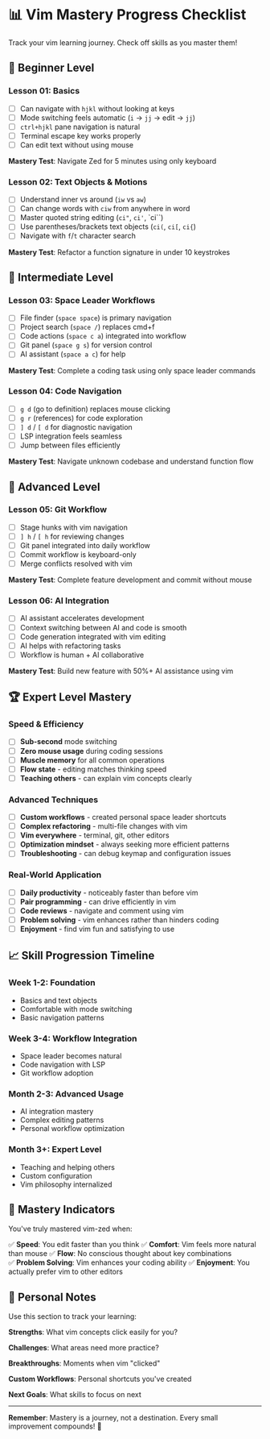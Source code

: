 # 📊 Vim Mastery Progress Checklist

Track your vim learning journey. Check off skills as you master them!

## 🥉 Beginner Level

### Lesson 01: Basics
- [ ] Can navigate with `hjkl` without looking at keys
- [ ] Mode switching feels automatic (`i` → `jj` → edit → `jj`)
- [ ] `ctrl+hjkl` pane navigation is natural
- [ ] Terminal escape key works properly
- [ ] Can edit text without using mouse

**Mastery Test**: Navigate Zed for 5 minutes using only keyboard

### Lesson 02: Text Objects & Motions  
- [ ] Understand inner vs around (`iw` vs `aw`)
- [ ] Can change words with `ciw` from anywhere in word
- [ ] Master quoted string editing (`ci"`, `ci'`, `ci``)
- [ ] Use parentheses/brackets text objects (`ci(`, `ci[`, `ci{`)
- [ ] Navigate with `f`/`t` character search

**Mastery Test**: Refactor a function signature in under 10 keystrokes

## 🥈 Intermediate Level

### Lesson 03: Space Leader Workflows
- [ ] File finder (`space space`) is primary navigation
- [ ] Project search (`space /`) replaces cmd+f
- [ ] Code actions (`space c a`) integrated into workflow
- [ ] Git panel (`space g s`) for version control
- [ ] AI assistant (`space a c`) for help

**Mastery Test**: Complete a coding task using only space leader commands

### Lesson 04: Code Navigation
- [ ] `g d` (go to definition) replaces mouse clicking
- [ ] `g r` (references) for code exploration
- [ ] `] d` / `[ d` for diagnostic navigation
- [ ] LSP integration feels seamless
- [ ] Jump between files efficiently

**Mastery Test**: Navigate unknown codebase and understand function flow

## 🥇 Advanced Level

### Lesson 05: Git Workflow
- [ ] Stage hunks with vim navigation
- [ ] `] h` / `[ h` for reviewing changes
- [ ] Git panel integrated into daily workflow
- [ ] Commit workflow is keyboard-only
- [ ] Merge conflicts resolved with vim

**Mastery Test**: Complete feature development and commit without mouse

### Lesson 06: AI Integration  
- [ ] AI assistant accelerates development
- [ ] Context switching between AI and code is smooth
- [ ] Code generation integrated with vim editing
- [ ] AI helps with refactoring tasks
- [ ] Workflow is human + AI collaborative

**Mastery Test**: Build new feature with 50%+ AI assistance using vim

## 🏆 Expert Level Mastery

### Speed & Efficiency
- [ ] **Sub-second** mode switching
- [ ] **Zero mouse usage** during coding sessions
- [ ] **Muscle memory** for all common operations
- [ ] **Flow state** - editing matches thinking speed
- [ ] **Teaching others** - can explain vim concepts clearly

### Advanced Techniques
- [ ] **Custom workflows** - created personal space leader shortcuts
- [ ] **Complex refactoring** - multi-file changes with vim
- [ ] **Vim everywhere** - terminal, git, other editors
- [ ] **Optimization mindset** - always seeking more efficient patterns
- [ ] **Troubleshooting** - can debug keymap and configuration issues

### Real-World Application
- [ ] **Daily productivity** - noticeably faster than before vim
- [ ] **Pair programming** - can drive efficiently in vim
- [ ] **Code reviews** - navigate and comment using vim
- [ ] **Problem solving** - vim enhances rather than hinders coding
- [ ] **Enjoyment** - find vim fun and satisfying to use

## 📈 Skill Progression Timeline

### Week 1-2: Foundation
- Basics and text objects
- Comfortable with mode switching
- Basic navigation patterns

### Week 3-4: Workflow Integration  
- Space leader becomes natural
- Code navigation with LSP
- Git workflow adoption

### Month 2-3: Advanced Usage
- AI integration mastery
- Complex editing patterns  
- Personal workflow optimization

### Month 3+: Expert Level
- Teaching and helping others
- Custom configuration
- Vim philosophy internalized

## 🎯 Mastery Indicators

You've truly mastered vim-zed when:

✅ **Speed**: You edit faster than you think
✅ **Comfort**: Vim feels more natural than mouse
✅ **Flow**: No conscious thought about key combinations  
✅ **Problem Solving**: Vim enhances your coding ability
✅ **Enjoyment**: You actually prefer vim to other editors

## 📝 Personal Notes

Use this section to track your learning:

**Strengths**: What vim concepts click easily for you?

**Challenges**: What areas need more practice?

**Breakthroughs**: Moments when vim "clicked"

**Custom Workflows**: Personal shortcuts you've created

**Next Goals**: What skills to focus on next

---

**Remember**: Mastery is a journey, not a destination. Every small improvement compounds! 🚀